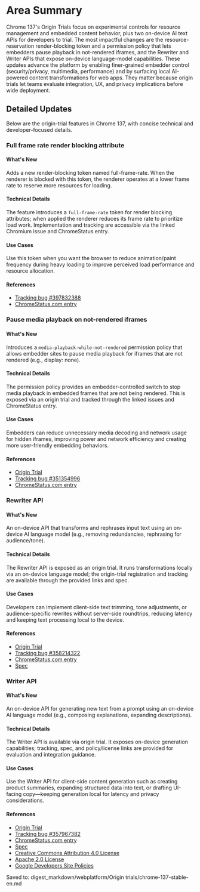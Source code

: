 # Area Summary

Chrome 137's Origin Trials focus on experimental controls for resource management and embedded content behavior, plus two on-device AI text APIs for developers to trial. The most impactful changes are the resource-reservation render-blocking token and a permission policy that lets embedders pause playback in not-rendered iframes, and the Rewriter and Writer APIs that expose on-device language-model capabilities. These updates advance the platform by enabling finer-grained embedder control (security/privacy, multimedia, performance) and by surfacing local AI-powered content transformations for web apps. They matter because origin trials let teams evaluate integration, UX, and privacy implications before wide deployment.

## Detailed Updates

Below are the origin-trial features in Chrome 137, with concise technical and developer-focused details.

### Full frame rate render blocking attribute

#### What's New
Adds a new render-blocking token named full-frame-rate. When the renderer is blocked with this token, the renderer operates at a lower frame rate to reserve more resources for loading.

#### Technical Details
The feature introduces a `full-frame-rate` token for render blocking attributes; when applied the renderer reduces its frame rate to prioritize load work. Implementation and tracking are accessible via the linked Chromium issue and ChromeStatus entry.

#### Use Cases
Use this token when you want the browser to reduce animation/paint frequency during heavy loading to improve perceived load performance and resource allocation.

#### References
- [Tracking bug #397832388](https://bugs.chromium.org/p/chromium/issues/detail?id=397832388)
- [ChromeStatus.com entry](https://chromestatus.com/feature/5109023781429248)

### Pause media playback on not-rendered iframes

#### What's New
Introduces a `media-playback-while-not-rendered` permission policy that allows embedder sites to pause media playback for iframes that are not rendered (e.g., display: none).

#### Technical Details
The permission policy provides an embedder-controlled switch to stop media playback in embedded frames that are not being rendered. This is exposed via an origin trial and tracked through the linked issues and ChromeStatus entry.

#### Use Cases
Embedders can reduce unnecessary media decoding and network usage for hidden iframes, improving power and network efficiency and creating more user-friendly embedding behaviors.

#### References
- [Origin Trial](https://developer.chrome.com/origintrials/#/trials/active)
- [Tracking bug #351354996](https://bugs.chromium.org/p/chromium/issues/detail?id=351354996)
- [ChromeStatus.com entry](https://chromestatus.com/feature/5082854470868992)

### Rewriter API

#### What's New
An on-device API that transforms and rephrases input text using an on-device AI language model (e.g., removing redundancies, rephrasing for audience/tone).

#### Technical Details
The Rewriter API is exposed as an origin trial. It runs transformations locally via an on-device language model; the origin-trial registration and tracking are available through the provided links and spec.

#### Use Cases
Developers can implement client-side text trimming, tone adjustments, or audience-specific rewrites without server-side roundtrips, reducing latency and keeping text processing local to the device.

#### References
- [Origin Trial](https://developer.chrome.com/origintrials/#/trials/active)
- [Tracking bug #358214322](https://bugs.chromium.org/p/chromium/issues/detail?id=358214322)
- [ChromeStatus.com entry](https://chromestatus.com/feature/5089854436556800)
- [Spec](https://wicg.github.io/rewriter-api/)

### Writer API

#### What's New
An on-device API for generating new text from a prompt using an on-device AI language model (e.g., composing explanations, expanding descriptions).

#### Technical Details
The Writer API is available via origin trial. It exposes on-device generation capabilities; tracking, spec, and policy/license links are provided for evaluation and integration guidance.

#### Use Cases
Use the Writer API for client-side content generation such as creating product summaries, expanding structured data into text, or drafting UI-facing copy—keeping generation local for latency and privacy considerations.

#### References
- [Origin Trial](https://developer.chrome.com/origintrials/#/trials/active)
- [Tracking bug #357967382](https://bugs.chromium.org/p/chromium/issues/detail?id=357967382)
- [ChromeStatus.com entry](https://chromestatus.com/feature/5089855470993408)
- [Spec](https://wicg.github.io/writer-api/)
- [Creative Commons Attribution 4.0 License](https://creativecommons.org/licenses/by/4.0/)
- [Apache 2.0 License](https://www.apache.org/licenses/LICENSE-2.0)
- [Google Developers Site Policies](https://developers.google.com/site-policies)

Saved to: digest_markdown/webplatform/Origin trials/chrome-137-stable-en.md